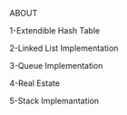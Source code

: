 ABOUT

1-Extendible Hash Table

2-Linked List Implementation

3-Queue Implementation

4-Real Estate 

5-Stack Implemantation

